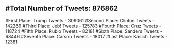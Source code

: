 #Total Number of Tweets: 876862 
---
#First Place: Trump Tweets - 309061
#Second Place: Clinton Tweets - 142269
#Third Place: Jeb! Tweets - 125783
#Fourth Place: Cruz Tweets - 118724
#Fifth Place: Rubio Tweets - 82181
#Sixth Place: Sanders Tweets - 68446
#Seventh Place: Carson Tweets - 18017
#Last Place: Kasich Tweets - 12381
